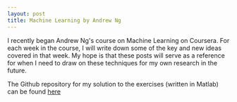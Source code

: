```yaml
---
layout: post
title: Machine Learning by Andrew Ng
---
```


I recently began Andrew Ng's course on Machine Learning on Coursera. For each week in the course, I will write down some of the key and new ideas covered in that week. My hope is that these posts will serve as a reference for when I need to draw on these techniques for my own research in the future.

The Github repository for my solution to the exercises (written in Matlab) can be found [here](https://github.com/palpen/ml/tree/master/coursera_ml)
